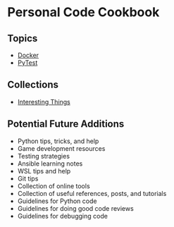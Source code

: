 # Personal Code Cookbook

## Topics

* [Docker](docker)
* [PyTest](pytest)

## Collections

* [Interesting Things](interesting-things)

## Potential Future Additions

* Python tips, tricks, and help
* Game development resources
* Testing strategies
* Ansible learning notes
* WSL tips and help
* Git tips
* Collection of online tools
* Collection of useful references, posts, and tutorials
* Guidelines for Python code
* Guidelines for doing good code reviews
* Guidelines for debugging code
